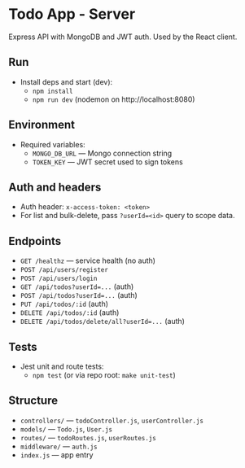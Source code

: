 # Todo App - Server

Express API with MongoDB and JWT auth. Used by the React client.

## Run

- Install deps and start (dev):
    - `npm install`
    - `npm run dev` (nodemon on http://localhost:8080)

## Environment

- Required variables:
    - `MONGO_DB_URL` — Mongo connection string
    - `TOKEN_KEY` — JWT secret used to sign tokens

## Auth and headers

- Auth header: `x-access-token: <token>`
- For list and bulk-delete, pass `?userId=<id>` query to scope data.

## Endpoints

- `GET /healthz` — service health (no auth)
- `POST /api/users/register`
- `POST /api/users/login`
- `GET /api/todos?userId=...` (auth)
- `POST /api/todos?userId=...` (auth)
- `PUT /api/todos/:id` (auth)
- `DELETE /api/todos/:id` (auth)
- `DELETE /api/todos/delete/all?userId=...` (auth)

## Tests

- Jest unit and route tests:
    - `npm test` (or via repo root: `make unit-test`)

## Structure

- `controllers/` — `todoController.js`, `userController.js`
- `models/` — `Todo.js`, `User.js`
- `routes/` — `todoRoutes.js`, `userRoutes.js`
- `middleware/` — `auth.js`
- `index.js` — app entry
